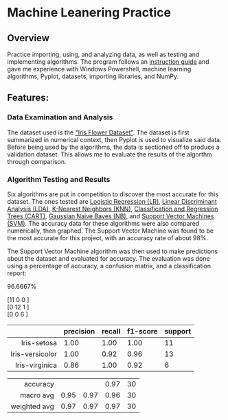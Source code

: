 # Machine Leanering Practice

## Overview

Practice importing, using, and analyzing data, as well as testing and implementing algorithms. The program follows an [instruction guide](https://machinelearningmastery.com/machine-learning-in-python-step-by-step/) and gave me experience with Windows Powershell, machine learning algorithms, Pyplot, datasets, importing libraries, and NumPy.

## Features:

### Data Examination and Analysis

The dataset used is the ["Iris Flower Dataset"](https://en.wikipedia.org/wiki/Iris_flower_data_set). The dataset is first summarized in numerical context, then Pyplot is used to visualize said data. Before being used by the algorithms, the data is sectioned off to produce a validation dataset. This allows me to evaluate the results of the algorthm through comparison.

### Algorithm Testing and Results

Six algorithms are put in competition to discover the most accurate for this dataset. The ones tested are [Logistic Regression (LR)](https://en.wikipedia.org/wiki/Logistic_regression), [Linear Discriminant Analysis (LDA)](https://en.wikipedia.org/wiki/Linear_discriminant_analysis), [K-Nearest Neighbors (KNN)](https://en.wikipedia.org/wiki/K-nearest_neighbors_algorithm), [Classification and Regression Trees (CART)](https://www.digitalvidya.com/blog/classification-and-regression-trees/#:~:text=A%20Classification%20and%20Regression%20Tree,prediction%20for%20the%20target%20variable.), [Gaussian Naive Bayes (NB)](https://iq.opengenus.org/gaussian-naive-bayes/#:~:text=Gaussian%20Naive%20Bayes%20is%20a,distribution%20and%20supports%20continuous%20data.&text=Naive%20Bayes%20are%20a%20group,technique%2C%20but%20has%20high%20functionality.), and [Support Vector Machines (SVM)](https://en.wikipedia.org/wiki/Support-vector_machine). The accuracy data for these algorithms were also compared numerically, then graphed. The Support Vector Machine was found to be the most accurate for this project, with an accuracy rate of about 98%.

The Support Vector Machine algorithm was then used to make predictions about the dataset and evaluated for accuracy. The evaluation was done using a percentage of accuracy, a confusion matrix, and a classification report:

96.6667%

[11 0  0 ]<br>
[0  12 1 ]<br>
[0  0  6 ]

|   | precision | recall | f1-score | support |
| ---: | --- | --- | --- | --- |
| Iris-setosa | 1.00 | 1.00 | 1.00 | 11 |
| Iris-versicolor | 1.00 | 0.92 | 0.96 | 13 |
| Iris-virginica | 0.86 | 1.00 | 0.92 | 6 |

|   |   |   |   |   |
| ---: | --- | --- | --- | --- |
| accuracy |   |   | 0.97 | 30 |
| macro avg | 0.95 | 0.97 | 0.96 | 30 |
| weighted avg | 0.97 | 0.97 | 0.97 | 30 |




